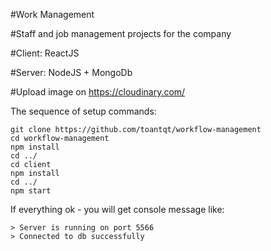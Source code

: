 #Work Management

#Staff and job management projects for the company

#Client: ReactJS

#Server: NodeJS + MongoDb

#Upload image on https://cloudinary.com/

The sequence of setup commands:
```
git clone https://github.com/toantqt/workflow-management
cd workflow-management
npm install
cd ../
cd client
npm install
cd ../
npm start

```
If everything ok - you will get console message like:
```
> Server is running on port 5566
> Connected to db successfully
```